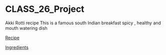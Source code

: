 # CLASS_26_Project
Akki Rotti recipe
This is a famous south Indian breakfast 
spicy , healthy and mouth watering dish

[Recipe](https://github.com/nalinis07/MyAkkiRotti/blob/main/recipe.md)

[Ingredients](https://github.com/nalinis07/MyAkkiRotti/blob/main/ingredients.md)

